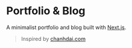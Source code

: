 # Portfolio & Blog

A minimalist portfolio and blog built with [Next.js](https://nextjs.org).

> Inspired by [chanhdai.com](https://chanhdai.com)
